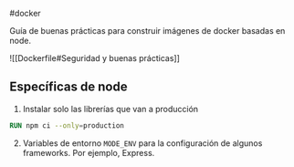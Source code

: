 #docker 

Guía de buenas prácticas para construir imágenes de docker basadas en node.

![[Dockerfile#Seguridad y buenas prácticas]]

## Específicas de node
1.  Instalar solo las librerías que van a producción
```dockerfile
RUN npm ci --only=production
```

2. Variables de entorno `MODE_ENV` para la configuración de algunos frameworks. Por ejemplo, Express.